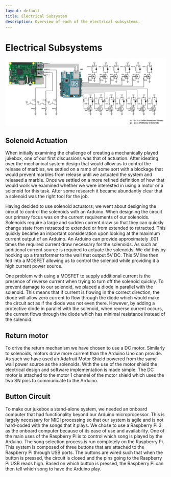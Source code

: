 ```yaml
---
layout: default
title: Electrical Subsystem
description: Overview of each of the electrical subsystems.
---
```

# Electrical Subsystems
![Circuit Diagram of Electrical System](images/circuit_diagram.jpg)
## Solenoid Actuation
When initially examining the challenge of creating a mechanically played jukebox, one of our first discussions was that of actuation. After ideating over the mechanical system design that would allow us to control the release of marbles, we settled on a ramp of some sort with a blockage that would prevent marbles from release until we actuated the system and released a marble. Once we settled on a more refined definition of how that would work we examined whether we were interested in using a motor or a solenoid for this task. After some research it became abundantly clear that a solenoid was the right tool for the job.

Having decided to use solenoid actuators, we went about designing the circuit to control the solenoids with an Arduino. When designing the circuit our primary focus was on the current requirements of our solenoids. Solenoids require a large and sudden current draw so that they can quickly change state from retracted to extended or from extended to retracted. This quickly became an important consideration upon looking at the maximum current output of an Arduino. An Arduino can provide approximately .001 times the required current draw necessary for the solenoids. As such an additional current source is required to actuate the solenoids. We did this by hooking up a transformer to the wall that output 5V DC. This 5V line then fed into a MOSFET allowing us to control the solenoid while providing it a high current power source.

One problem with using a MOSFET to supply additional current is the presence of reverse current when trying to turn off the solenoid quickly. To prevent damage to our solenoid, we placed a diode in parallel with the solenoid. This means that if current is flowing in the correct direction, the diode will allow zero current to flow through the diode which would make the circuit act as if the diode was not even there. However, by adding a protective diode in parallel with the solenoid, when reverse current occurs, the current flows through the diode which has minimal resistance instead of the solenoid.
## Return motor
To drive the return mechanism we have chosen to use a DC motor. Similarly to solenoids, motors draw more current than the Arduino Uno can provide. As such we have used an Adafruit Motor Shield powered from the same wall power source as the solenoids. With the use of the motor shield the electrical design and software implementation is made simple. The DC motor is attached to the motor 1 channel of the motor shield which uses the two SN pins to communicate to the Arduino.
## Button Circuit
To make our jukebox a stand-alone system, we needed an onboard computer that had functionality beyond our Arduino microprocessor. This is largely necessary for MIDI processing so that our system is agile and is not hard-coded with the songs that it plays. We chose to use a Raspberry Pi 3 as the onboard computer because of its ease of use and availability. One of the main uses of the Raspberry Pi is to control which song is played by the Arduino. The song selection process is run completely on the Raspberry Pi. This system is composed of three buttons that are attached to the Raspberry Pi through USB ports. The buttons are wired such that when the button is pressed, the circuit is closed and the pins going to the Raspberry Pi USB reads high. Based on which button is pressed, the Raspberry Pi can then tell which song to have the Arduino play.
